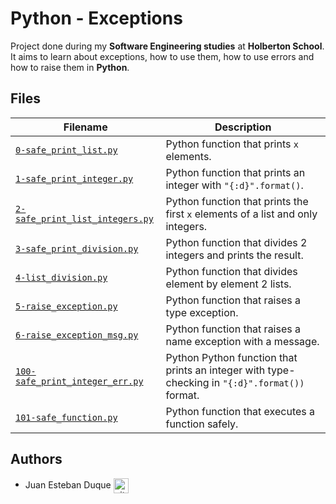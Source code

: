 # Python - Exceptions

Project done during my **Software Engineering studies** at **Holberton School**. It aims to learn about exceptions, how to use them, how to use errors and how to raise them in **Python**.

## Files
| Filename | Description |
| -------- | ----------- |
| [`0-safe_print_list.py`](./0-safe_print_list.py) | Python function that prints `x` elements. |
| [`1-safe_print_integer.py`](./1-safe_print_integer.py) | Python function that prints an integer with `"{:d}".format()`. |
| [`2-safe_print_list_integers.py`](./2-safe_print_list_integers.py) | Python function that prints the first `x` elements of a list and only integers. |
| [`3-safe_print_division.py`](./3-safe_print_division.py) | Python function that divides 2 integers and prints the result. |
| [`4-list_division.py`](./4-list_division.py) | Python function that divides element by element 2 lists. |
| [`5-raise_exception.py`](./5-raise_exception.py) | Python function that raises a type exception. |
| [`6-raise_exception_msg.py`](./6-raise_exception_msg.py) | Python function that raises a name exception with a message. |
| [`100-safe_print_integer_err.py`](./100-safe_print_integer_err.py) | Python Python function that prints an integer with type-checking in `"{:d}".format())` format. |
| [`101-safe_function.py`](./101-safe_function.py) | Python function that executes a function safely. |

## Authors

* Juan Esteban Duque <a href="https://github.com/Juanesduque1" rel="nofollow"><img align="center" alt="github" src="https://www.vectorlogo.zone/logos/github/github-tile.svg" height="24" /></a>